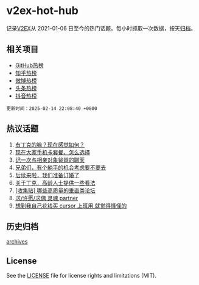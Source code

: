 # v2ex-hot-hub

 记录[V2EX](https://www.v2ex.com/)从 2021-01-06 日至今的热门话题。每小时抓取一次数据，按天[归档](archives)。
 
 ## 相关项目

- [GitHub热榜](https://github.com/lonnyzhang423/github-hot-hub)
- [知乎热榜](https://github.com/lonnyzhang423/zhihu-hot-hub)
- [微博热榜](https://github.com/lonnyzhang423/weibo-hot-hub)
- [头条热榜](https://github.com/lonnyzhang423/toutiao-hot-hub)
- [抖音热榜](https://github.com/lonnyzhang423/douyin-hot-hub)


 `更新时间：2025-02-14 22:08:40 +0800`

## 热议话题

1. [有丁克的嘛？现在感觉如何？](https://www.v2ex.com/t/1111404)
1. [现在大家手机卡套餐，怎么选择](https://www.v2ex.com/t/1111343)
1. [记一次与相亲对象爸爸的聊天](https://www.v2ex.com/t/1111487)
1. [兄弟们，有个躺平的机会考虑要不要去](https://www.v2ex.com/t/1111415)
1. [后续来啦，我们准备订婚了](https://www.v2ex.com/t/1111511)
1. [关于丁克，高龄人士提供一些看法](https://www.v2ex.com/t/1111485)
1. [[收集贴] 哪些高质量的垂直类论坛](https://www.v2ex.com/t/1111354)
1. [求/许愿/求偶 灵魂 partner](https://www.v2ex.com/t/1111315)
1. [想到我自己花钱买 cursor 上班用 就觉得怪怪的](https://www.v2ex.com/t/1111465)

## 历史归档

[archives](archives)

## License

See the [LICENSE](LICENSE) file for license rights and limitations (MIT).
